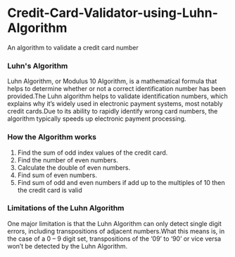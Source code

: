 # Credit-Card-Validator-using-Luhn-Algorithm

An algorithm to validate a credit card number

### Luhn's Algorithm
Luhn Algorithm, or Modulus 10 Algorithm, is a mathematical formula that helps to determine whether or not a correct identification number has been provided.The Luhn algorithm helps to validate identification numbers, which explains why it’s widely used in electronic payment systems, most notably credit cards.Due to its ability to rapidly identify wrong card numbers, the algorithm typically speeds up electronic payment processing.

### How the Algorithm works
1. Find the sum of odd index values of the credit card.
2. Find the number of even numbers.
3. Calculate the double of even numbers.
4. Find sum of even numbers.
5. Find sum of odd and even numbers if add up to the multiples of 10 then the 
credit card is valid

### Limitations of the Luhn Algorithm
One major limitation is that the Luhn Algorithm can only detect single digit errors, including transpositions of adjacent numbers.What this means is, in the case of a 0 – 9 digit set, transpositions of the ‘09’ to ‘90’ or vice versa won’t be detected by the Luhn Algorithm.
